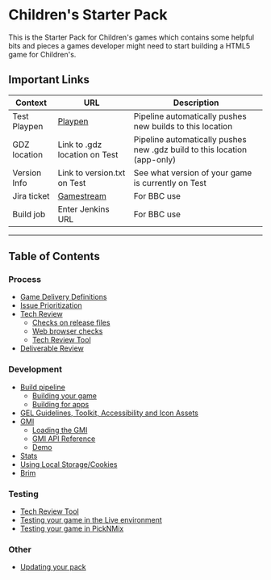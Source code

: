 # Children's Starter Pack

This is the Starter Pack for Children's games which contains some helpful bits
and pieces a games developer might need to start building a HTML5 game for
Children's.

## Important Links

| Context | URL | Description |
|---------|-----|-------------|
| Test Playpen | [Playpen](http://play.test.bbc.co.uk/play/pen/GID) | Pipeline automatically pushes new builds to this location |
| GDZ location | Link to .gdz location on Test | Pipeline automatically pushes new .gdz build to this location (app-only) |
| Version Info | Link to version.txt on Test | See what version of your game is currently on Test |
| Jira ticket | [Gamestream](https://jira.dev.bbc.co.uk/browse/GAMESSTREAM-xxxx) | For BBC use |
| Build job | Enter Jenkins URL | For BBC use |

___
## Table of Contents

### Process
  * [Game Delivery Definitions](docs/game-delivery-definitions.md#game-delivery-definitions)
  * [Issue Prioritization](docs/game-delivery-definitions.md#issue-prioritization)
  * [Tech Review](docs/tech-review.md#tech-review)
    * [Checks on release files](docs/tech-review.md#checks-on-release-files)
    * [Web browser checks](docs/tech-review.md#web-browser-checks)
    * [Tech Review Tool](docs/tech-review.md#tech-review-tool)
  * [Deliverable Review](docs/deliverable-review.md#deliverable-review)

### Development
  * [Build pipeline](docs/build-pipeline.md)
    * [Building your game](docs/build-pipeline.md#building-your-game)
    * [Building for apps](docs/build-pipeline.md#building-for-apps)
  * [GEL Guidelines, Toolkit, Accessibility and Icon Assets](docs/gel-guidelines.md#gel-guidelines-accessibility-and-icon-assets)
  * [GMI](docs/gmi.md#gmi)
    * [Loading the GMI](docs/gmi.md#loading-the-gmi)
    * [GMI API Reference](docs/gmi.md#gmi-api-reference)
    * [Demo](docs/gmi.md#demo)
  * [Stats](docs/stats.md#stats)
  * [Using Local Storage/Cookies](docs/data-storage.md#using-local-storagecookies)
  * [Brim](docs/brim.md#brim)

### Testing
  * [Tech Review Tool](docs/tech-review-tool.md#tech-review-tool)
  * [Testing your game in the Live environment](docs/testing-on-cbbc-page.md#testing-your-game-in-the-live-environment)
  * [Testing your game in PickNMix](docs/testing-in-picknmix.md#testing-in-picknmix)

### Other
* [Updating your pack](docs/updating-starter-pack.md)

